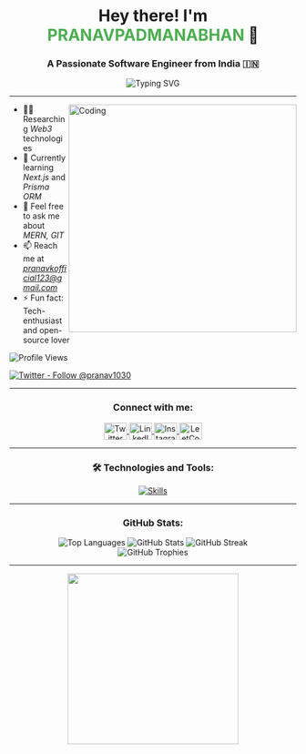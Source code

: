 <!-- Optional: Add a custom header image -->
<!-- ![MasterHead](https://your-image-link.com) -->

<h1 align="center">
  Hey there! I'm <span style="color:#4CAF50">PRANAVPADMANABHAN</span> 👋
</h1>
<h3 align="center">
  A Passionate Software Engineer from India 🇮🇳
</h3>

<div align="center">
  <img src="https://readme-typing-svg.demolab.com?font=Fira+Code&size=24&pause=1000&color=9400D3&background=00000000&center=true&vCenter=true&width=600&lines=Full+Stack+Developer+%F0%9F%96%A5;Web+3.0+Explorer+%F0%9F%94%8E;Tech+Enthusiast+%F0%9F%92%BB;Consistency is the key+to success+%F0%9F%A7%99%E2%80%8D%E2%99%80%EF%B8%8F" alt="Typing SVG" />
</div>

---

<img align="right" alt="Coding" width="400" src="https://res.cloudinary.com/dcdydl2xr/image/upload/v1727853617/6f2f323032342f30342f30392f30332f30342f61692d67656e6572617465642d383638343836395f313238302e6a7067_prev_ui-Photoroom_tinpff.png" />

- 🧑‍💻 Researching *Web3* technologies  
- 🌱 Currently learning *Next.js* and *Prisma ORM*  
- 💬 Feel free to ask me about *MERN, GIT*  
- 📫 Reach me at *pranavkofficial123@gmail.com*  
- ⚡ Fun fact: Tech-enthusiast and open-source lover

<p align="left">
  <img src="https://komarev.com/ghpvc/?username=pranavpadmanabhank&label=Profile%20views&color=0e75b6&style=flat" alt="Profile Views" />
</p>

<p align="left">
  <a href="https://twitter.com/pranav1030" target="_blank">
    <img src="https://img.shields.io/twitter/follow/pranav1030?logo=twitter&style=for-the-badge" alt="Twitter - Follow @pranav1030" />
  </a>
</p>

---

<h3 align="center">Connect with me:</h3>
<p align="center">
  <a href="https://twitter.com/pranav1030" target="_blank">
    <img align="center" src="https://raw.githubusercontent.com/rahuldkjain/github-profile-readme-generator/master/src/images/icons/Social/twitter.svg" alt="Twitter" height="30" width="40" />
  </a>
  <a href="https://linkedin.com/in/pranav-k" target="_blank">
    <img align="center" src="https://raw.githubusercontent.com/rahuldkjain/github-profile-readme-generator/master/src/images/icons/Social/linked-in-alt.svg" alt="LinkedIn" height="30" width="40" />
  </a>
  <a href="https://instagram.com/pranav_k7ld" target="_blank">
    <img align="center" src="https://raw.githubusercontent.com/rahuldkjain/github-profile-readme-generator/master/src/images/icons/Social/instagram.svg" alt="Instagram" height="30" width="40" />
  </a>
  <a href="https://www.leetcode.com/pranavkkeloth" target="_blank">
    <img align="center" src="https://raw.githubusercontent.com/rahuldkjain/github-profile-readme-generator/master/src/images/icons/Social/leet-code.svg" alt="LeetCode" height="30" width="40" />
  </a>
</p>

---

<h3 align="center">🛠️ Technologies and Tools:</h3>
<p align="center">
  <a href="https://skillicons.dev">
    <img src="https://skillicons.dev/icons?i=nextjs,prisma,react,angular,nodejs,express,mongodb,js,ts,html,css,figma,firebase,git,github,linux,md,netlify,redux,vite,vscode,postman,babel,webpack,bootstrap,tailwind,cloudflare,aws,docker,materialui,arduino,php" alt="Skills" />
  </a>
</p>

---

<div align="center">
  <h3>GitHub Stats:</h3>
  <img src="https://github-readme-stats.vercel.app/api/top-langs?username=pranavpadmanabhank&show_icons=true&locale=en&layout=compact&theme=vision-friendly-dark" alt="Top Languages" />
  <img src="https://github-readme-stats.vercel.app/api?username=pranavpadmanabhank&show_icons=true&locale=en&theme=vision-friendly-dark" alt="GitHub Stats" />
  <img src="https://github-readme-streak-stats.herokuapp.com/?user=pranavpadmanabhank&theme=vision-friendly-dark" alt="GitHub Streak" />
</div>

<div align="center">
  <img src="https://github-profile-trophy.vercel.app/?username=pranavpadmanabhank&theme=onedark" alt="GitHub Trophies" />
</div>

---


<p align="center">
  <img src="https://media.giphy.com/media/xT9IgzoKnwFNmISR8I/giphy.gif" width="300" />
</p>
